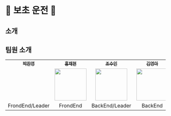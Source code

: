 # 🚗 보초 운전 🚕
## 소개

## 팀원 소개
<table>
  <tr>
    <td align="center"><a href=""><sub><b>박찬영</b></sub></a><br /></td>
    <td align="center"><a href=""><sub><b>홍채현</b></sub></a><br /></td>
    <td align="center"><a href=""><sub><b>조수인</b></sub></a><br /></td>
    <td align="center"><a href=""><sub><b>김영아</b></sub></a><br /></td>
    <td align="center"><a href=""><sub><b>전효열</b></sub></a><br /></td>
  </tr>
  <tr>
      <td align="center"><img src="width="100px;" alt=""/><br /><sub></td>
      <td align="center"><img src="" width="100px;" alt=""/><br /></td>
      <td align="center"><img src="" width="100px;" alt=""/><br /></td>
      <td align="center"><img src="" width="100px;" alt=""/><br /></td>
      <td align="center"><img src="" width="100px;" alt=""/><br /></td>
    </tr>
  <tr>
    <td align="center">FrondEnd/Leader</td>
    <td align="center">FrondEnd</td>
    <td align="center">BackEnd/Leader</td>
    <td align="center">BackEnd</td>
    <td align="center">BackEnd</td>
  </tr>
</table>
